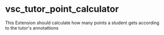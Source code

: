 # vsc_tutor_point_calculator
This Extension should calculate how many points a student gets according to the tutor's annotattions
